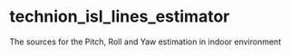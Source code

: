 # technion_isl_lines_estimator
The sources for the Pitch, Roll and Yaw estimation in indoor environment
